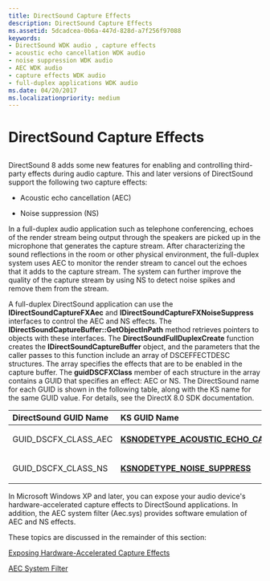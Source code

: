 ```yaml
---
title: DirectSound Capture Effects
description: DirectSound Capture Effects
ms.assetid: 5dcadcea-0b6a-447d-828d-a7f256f97088
keywords:
- DirectSound WDK audio , capture effects
- acoustic echo cancellation WDK audio
- noise suppression WDK audio
- AEC WDK audio
- capture effects WDK audio
- full-duplex applications WDK audio
ms.date: 04/20/2017
ms.localizationpriority: medium
---
```


# DirectSound Capture Effects


## <span id="directsound_capture_effects"></span><span id="DIRECTSOUND_CAPTURE_EFFECTS"></span>


DirectSound 8 adds some new features for enabling and controlling third-party effects during audio capture. This and later versions of DirectSound support the following two capture effects:

-   Acoustic echo cancellation (AEC)

-   Noise suppression (NS)

In a full-duplex audio application such as telephone conferencing, echoes of the render stream being output through the speakers are picked up in the microphone that generates the capture stream. After characterizing the sound reflections in the room or other physical environment, the full-duplex system uses AEC to monitor the render stream to cancel out the echoes that it adds to the capture stream. The system can further improve the quality of the capture stream by using NS to detect noise spikes and remove them from the stream.

A full-duplex DirectSound application can use the **IDirectSoundCaptureFXAec** and **IDirectSoundCaptureFXNoiseSuppress** interfaces to control the AEC and NS effects. The **IDirectSoundCaptureBuffer::GetObjectInPath** method retrieves pointers to objects with these interfaces. The **DirectSoundFullDuplexCreate** function creates the **IDirectSoundCaptureBuffer** object, and the parameters that the caller passes to this function include an array of DSCEFFECTDESC structures. The array specifies the effects that are to be enabled in the capture buffer. The **guidDSCFXClass** member of each structure in the array contains a GUID that specifies an effect: AEC or NS. The DirectSound name for each GUID is shown in the following table, along with the KS name for the same GUID value. For details, see the DirectX 8.0 SDK documentation.

<table>
<colgroup>
<col width="50%" />
<col width="50%" />
</colgroup>
<thead>
<tr class="header">
<th align="left">DirectSound GUID Name</th>
<th align="left">KS GUID Name</th>
</tr>
</thead>
<tbody>
<tr class="odd">
<td align="left"><p>GUID_DSCFX_CLASS_AEC</p></td>
<td align="left"><p><a href="https://docs.microsoft.com/windows-hardware/drivers/audio/ksnodetype-acoustic-echo-cancel" data-raw-source="[&lt;strong&gt;KSNODETYPE_ACOUSTIC_ECHO_CANCEL&lt;/strong&gt;](./ksnodetype-acoustic-echo-cancel.md)"><strong>KSNODETYPE_ACOUSTIC_ECHO_CANCEL</strong></a></p></td>
</tr>
<tr class="even">
<td align="left"><p>GUID_DSCFX_CLASS_NS</p></td>
<td align="left"><p><a href="https://docs.microsoft.com/windows-hardware/drivers/audio/ksnodetype-noise-suppress" data-raw-source="[&lt;strong&gt;KSNODETYPE_NOISE_SUPPRESS&lt;/strong&gt;](./ksnodetype-noise-suppress.md)"><strong>KSNODETYPE_NOISE_SUPPRESS</strong></a></p></td>
</tr>
</tbody>
</table>

 

In Microsoft Windows XP and later, you can expose your audio device's hardware-accelerated capture effects to DirectSound applications. In addition, the AEC system filter (Aec.sys) provides software emulation of AEC and NS effects.

These topics are discussed in the remainder of this section:

[Exposing Hardware-Accelerated Capture Effects](exposing-hardware-accelerated-capture-effects.md)

[AEC System Filter](aec-system-filter.md)

 

